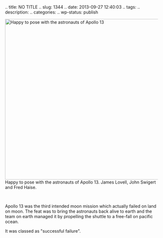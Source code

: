 .. title: NO TITLE
.. slug: 1344
.. date: 2013-09-27 12:40:03
.. tags: 
.. description: 
.. categories: 
.. wp-status: publish

<html><body><a href="https://en.wikipedia.org/wiki/Apollo_13"><img class="size-large wp-image-1345" alt="Happy to pose with the astronauts of Apollo 13" src="http://xtoinf.files.wordpress.com/2013/09/apollo13.jpg?w=560" width="560" height="529"></a> Happy to pose with the astronauts of Apollo 13. James Lovell, John Swigert and Fred Haise. 



 



Apollo 13 was the third intended moon mission which actually failed on land on moon. The feat was to bring the astronauts back alive to earth and the team on earth managed it by propelling the shuttle to a free-fall on pacific ocean.



It was classed as "successful failure".



 </body></html>
